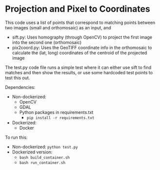 # Projection and Pixel to Coordinates

This code uses a list of points that correspond to matching points between two images (small and orthomosaic) as an input, and
 - sift.py: Uses homography (through OpenCV) to project the first image into the second one (orthomosaic)
 - pix2coord.py: Uses the GeoTIFF coordinate info in the orthomosaic to calculate the (lat, long) coordinates of the centroid of the projected image

The test.py code file runs a simple test where it can either use sift to find matches and then show the results, or use some hardcoded test points to test this out.

Dependencies:
 - Non-dockerized:
    - OpenCV
    - GDAL
    - Python packages in requirements.txt
        - `pip install -r requirements.txt`
 - Dockerized:
    - Docker

To run this:
 - Non-dockerized: `python test.py`
 - Dockerized version:
    - `bash build_container.sh`
    - `bash run_container.sh`
